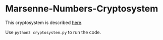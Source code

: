 # Marsenne-Numbers-Cryptosystem

This cryptosystem is described [here](https://eprint.iacr.org/2017/481.pdf).

Use `python3 cryptosystem.py` to run the code.

